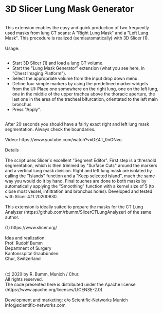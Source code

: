 # 3D Slicer Lung Mask Generator
<br>
This extension enables the easy and quick production of two frequently used masks from lung CT scans: A "Right Lung Mask" and a "Left Lung Mask".
This procedure is realized (semiautomatically) with 3D Slicer (1). 
<br>
<br>
Usage: 
<br>
<br>
<ul>
<li>Start 3D Slicer (1) and load a lung CT volume.</li>
<li>Start the "Lung Mask Generator" extension (what you see here, in "Chest Imaging Platform").</li>
<li>Select the appropriate volume from the input drop down menu. </li>
<li>Define four simple markers by using the predefined marker widgets from the UI:
Place one somewhere on the right lung, one on the left lung, one in the middle of the upper trachea above the thoracic aperture, the last one in the area of the tracheal bifurcation, orientated to the left main bronchus. </li>
<li>Press "Apply". </li>
</ul>
<br>After 20 seconds you should have a fairly exact right and left lung mask segmentation. 
Always check the boundaries. <br>
<br>
Video: https://www.youtube.com/watch?v=DZ4T_0nONvo

<br>
<br>
Details
<br>
<br>
The script uses Slicer´s excellent "Segment Editor".
First step is a threshold segmentation, which is then trimmed by "Surface Cuts" around the markers and a vertical lung mask division. 
Right and left lung mask are isolated by calling the "Islands" function and a "Keep selected island", much the same way you would do it by hand. 
Final touches are done to both masks by automatically applying the "Smoothing" function with a kernel size of 5 (to close most vessel, infiltration and bronchus holes). Developed and tested with Slicer 4.11.20200930.
<br>
<br>
This extension is ideally suited to prepare the masks for the CT Lung Analyzer (https://github.com/rbumm/SlicerCTLungAnalyzer) of the same author.   
<br>
<br>
(1) https://www.slicer.org/
<br>
<br>
Idea and realization:<br>
Prof. Rudolf Bumm<br>
Department of Surgery<br>
Kantonsspital Graubünden<br>
Chur, Switzerland<br>
<br>
<br>
(c) 2020 by R. Bumm, Munich / Chur.<br>
All rights reserved. <br>
The code presented here is distributed under the Apache license (https://www.apache.org/licenses/LICENSE-2.0).<br>
<br>
Development and marketing: c/o Scientific-Networks Munich<br>
info@scientific-networks.com<br>

